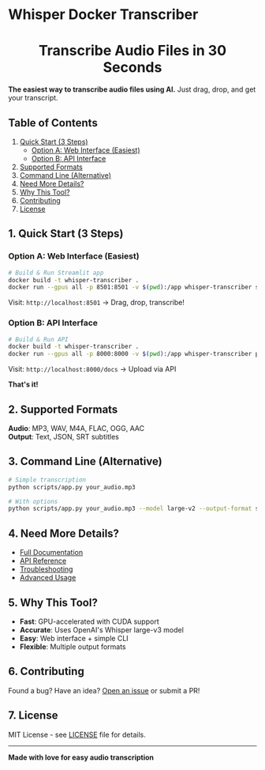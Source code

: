 # Whisper Docker Transcriber

<h1 align="center">Transcribe Audio Files in 30 Seconds</h1>

**The easiest way to transcribe audio files using AI.** Just drag, drop, and get your transcript.

## Table of Contents

1. [Quick Start (3 Steps)](#1-quick-start-3-steps)
   - [Option A: Web Interface (Easiest)](#option-a-web-interface-easiest)
   - [Option B: API Interface](#option-b-api-interface)
2. [Supported Formats](#2-supported-formats)
3. [Command Line (Alternative)](#3-command-line-alternative)
4. [Need More Details?](#4-need-more-details)
5. [Why This Tool?](#5-why-this-tool)
6. [Contributing](#6-contributing)
7. [License](#7-license)

## 1. Quick Start (3 Steps)

### Option A: Web Interface (Easiest)
```bash
# Build & Run Streamlit app
docker build -t whisper-transcriber .
docker run --gpus all -p 8501:8501 -v $(pwd):/app whisper-transcriber streamlit run scripts/web_app.py --server.port=8501 --server.address=0.0.0.0
```
Visit: `http://localhost:8501` → Drag, drop, transcribe!

### Option B: API Interface
```bash
# Build & Run API
docker build -t whisper-transcriber .
docker run --gpus all -p 8000:8000 -v $(pwd):/app whisper-transcriber python scripts/app.py /app/audio.mp3 --api
```
Visit: `http://localhost:8000/docs` → Upload via API

**That's it!**

## 2. Supported Formats
**Audio**: MP3, WAV, M4A, FLAC, OGG, AAC  
**Output**: Text, JSON, SRT subtitles

## 3. Command Line (Alternative)
```bash
# Simple transcription
python scripts/app.py your_audio.mp3

# With options
python scripts/app.py your_audio.mp3 --model large-v2 --output-format srt
```

## 4. Need More Details?
- [Full Documentation](docs/README.md)
- [API Reference](docs/API.md)
- [Troubleshooting](docs/TROUBLESHOOTING.md)
- [Advanced Usage](docs/ADVANCED.md)

## 5. Why This Tool?
- **Fast**: GPU-accelerated with CUDA support
- **Accurate**: Uses OpenAI's Whisper large-v3 model
- **Easy**: Web interface + simple CLI
- **Flexible**: Multiple output formats

## 6. Contributing
Found a bug? Have an idea? [Open an issue](https://github.com/yourusername/whisper-docker-transcriber/issues) or submit a PR!

## 7. License
MIT License - see [LICENSE](LICENSE) file for details.

---
**Made with love for easy audio transcription**